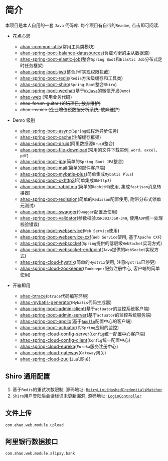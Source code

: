 # 简介
本项目是本人自用的一套 `Java` 代码库. 每个项目有自带的`Readme`, 点击即可阅读.

- 花点心思
  - [ahao-common-utils](https://github.com/Ahaochan/ahao-common-utils)(常用工具类模块)
  - [ahao-spring-boot-balance-datasources](./ahao-spring-boot-balance-datasources)(负载均衡的主从数据源)
  - [ahao-spring-boot-elastic-job](./ahao-spring-boot-elastic-job)(整合`Spring Boot`和`Elastic Job`分布式定时任务框架)
  - [ahao-spring-boot-jwt](./ahao-spring-boot-jwt)(整合`JWT`实现权限拦截)
  - [ahao-spring-boot-redis](./ahao-spring-boot-redis)(`Redis`方法级缓存和工具类)
  - [ahao-spring-boot-shiro](./ahao-spring-boot-shiro)(`Spring Boot`整合`Shiro`)
  - [ahao-spring-boot-wechat](./ahao-spring-boot-wechat)(基于[`WxJava`](https://github.com/Wechat-Group/WxJava)的微信开发`Demo`)
  - [ahao-web](./ahao-web) (常用业务代码)
  - ~~ahao-forum-guitar (论坛项目, 放弃维护)~~
  - ~~ahao-invoice (企业增值税数据分析系统, 放弃维护)~~
  
- Demo 级别
  - [ahao-spring-boot-async](./ahao-spring-boot-async)(`Spring`线程池异步任务)
  - [ahao-spring-boot-cache](./ahao-spring-boot-cache)(注解缓存框架)
  - [ahao-spring-boot-druid](./ahao-spring-boot-druid)(阿里数据源`Druid`整合)
  - [ahao-spring-boot-file-download](./ahao-spring-boot-file-download)(常用的文件下载实例, `word`、`excel`、`pdf`)
  - [ahao-spring-boot-jpa](./ahao-spring-boot-jpa)(简单的`Spring Boot JPA`整合)
  - [ahao-spring-boot-mail](./ahao-spring-boot-mail)(简单的邮件客户端)
  - [ahao-spring-boot-mybatis-plus](./ahao-spring-boot-mybatis-plus)(简单集成`Mybatis Plus`)
  - [ahao-spring-boot-okhttp3](./ahao-spring-boot-okhttp3)(简单集成`OkHttp3`)
  - [ahao-spring-boot-rabbitmq](./ahao-spring-boot-rabbitmq)(简单的`RabbitMQ`使用, 集成`fastjson`消息转换器)
  - [ahao-spring-boot-redission](./ahao-spring-boot-redission)(简单的`Redisson`配置使用, 附带分布式锁单元测试)
  - [ahao-spring-boot-swagger](./ahao-spring-boot-swagger)(`Swagger`配置及使用)
  - [ahao-spring-boot-validator](./ahao-spring-boot-validator)(参数校验`JSR303/JSR-349`, 使用`AOP`统一处理校验错误)
  - [ahao-spring-boot-webservice](./ahao-spring-boot-webservice)(`Web Service`使用)
  - [ahao-spring-boot-webservice-cxf](./ahao-spring-boot-webservice-cxf)(`Web Service`使用, 基于`Apache CXF`)
  - [ahao-spring-boot-websocket](./ahao-spring-boot-websocket)(`Spring`提供的低层级`WebSocket`实现方式)
  - [ahao-spring-boot-websocket-endpoint](./ahao-spring-boot-websocket-endpoint)(`Java`提供的`WebSocket`实现方式)
  - [ahao-spring-cloud-hystrix](./ahao-spring-cloud-hystrix)(简单的`Hystrix`使用, 注意`Hystrix`已停更)
  - [ahao-spring-cloud-zookeeper](./ahao-spring-cloud-zookeeper)(`Zookeeper`服务注册中心, 客户端的简单使用)
  
- 开箱即用
  - [ahao-btrace](./ahao-btrace)(`btrace`代码编写环境)
  - [ahao-mybatis-generator](./ahao-mybatis-generator)(`Mybatis`代码生成器)
  - [ahao-spring-boot-admin-client](./ahao-spring-boot-admin-client)(基于`actuator`的监控系统客户端)
  - [ahao-spring-boot-admin-server](./ahao-spring-boot-admin-server)(基于`actuator`的监控系统服务端)
  - [ahao-spring-boot-apollo](./ahao-spring-boot-apollo)(基于[`Apollo`](https://github.com/ctripcorp/apollo)配置中心的客户端)
  - [ahao-spring-boot-actuator](./ahao-spring-boot-actuator)(对`Spring`应用的监控)
  - [ahao-spring-cloud-config-server](./ahao-spring-cloud-config-server)(`Config`统一配置中心客户端)
  - [ahao-spring-cloud-config-client](./ahao-spring-cloud-config-client)(`Config`统一配置中心)
  - [ahao-spring-cloud-eureka](./ahao-spring-cloud-eureka)(`Eureka`服务注册中心)
  - [ahao-spring-cloud-gateway](./ahao-spring-cloud-gateway)(`Gateway`网关)
  - [ahao-spring-cloud-zuul](./ahao-spring-cloud-zuul)(`Zuul`网关)

## Shiro 通用配置
1. 基于`Redis`的重试次数限制, 源码地址: [`RetryLimitHashedCredentialsMatcher`](https://github.com/Ahaochan/project/blob/master/ahao-web/src/main/java/com/ahao/rbac/shiro/credential/RetryLimitHashedCredentialsMatcher.java)
2. `Shiro`用户登陆后会话标识未更新漏洞, 源码地址: [`LoginController`](https://github.com/Ahaochan/project/blob/master/ahao-web/src/main/java/com/ahao/rbac/shiro/LoginController.java#L86-L114)

## 文件上传
`com.ahao.web.module.upload`

## 阿里银行数据接口
`com.ahao.web.module.alipay.bank`
